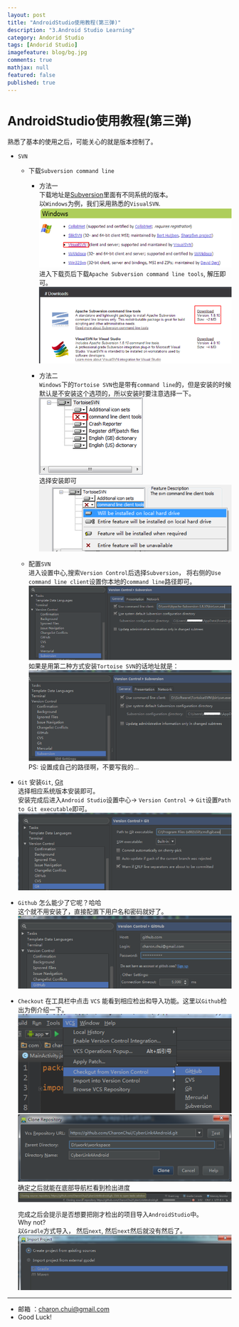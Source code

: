 ```yaml
---
layout: post
title: "AndroidStudio使用教程(第三弹)"
description: "3.Android Studio Learning"
category: Andorid Studio
tags: [Andorid Studio]
imagefeature: blog/bg.jpg
comments: true
mathjax: null
featured: false
published: true
---
```


AndroidStudio使用教程(第三弹)
===

熟悉了基本的使用之后，可能关心的就是版本控制了。

- `SVN`               
    - 下载`Subversion command line`              
		- 方法一                
	        下载地址是[Subversion](http://subversion.apache.org/packages.html)里面有不同系统的版本。             
	        以`Windows`为例，我们采用熟悉的`VisualSVN`.                    
	        ![Image](https://raw.githubusercontent.com/CharonChui/Pictures/master/AndroidStudio_3_1.png?raw=true)	                     
	        进入下载页后下载`Apache Subversion command line tools`, 解压即可。             
		    ![Image](https://raw.githubusercontent.com/CharonChui/Pictures/master/AndroidStudio_3_2.png?raw=true)	         
          
	    - 方法二                                   
		    `Windows`下的`Tortoise SVN`也是带有`command line`的，但是安装的时候默认是不安装这个选项的，所以安装时要注意选择一下。                  
			![Image](https://raw.githubusercontent.com/CharonChui/Pictures/master/AndroidStudio_3_5.png?raw=true)	                   
			选择安装即可                         
			![Image](https://raw.githubusercontent.com/CharonChui/Pictures/master/AndroidStudio_3_6.png?raw=true)	                 
			
	- 配置`SVN`                      
	    进入设置中心,搜索`Version Control`后选择`Subversion`， 将右侧的`Use command line client`设置你本地的`command line`路径即可。             
		![Image](https://raw.githubusercontent.com/CharonChui/Pictures/master/AndroidStudio_3_3.png?raw=true)	               	
		如果是用第二种方式安装`Tortoise SVN`的话地址就是：                   
		![Image](https://raw.githubusercontent.com/CharonChui/Pictures/master/AndroidStudio_3_4.png?raw=true)	                   
		PS: 设置成自己的路径啊，不要写我的...               
		
- `Git`
	安装`Git`, [Git](http://git-scm.com/)             
	选择相应系统版本安装即可。                   
	安装完成后进入`Android Studio`设置中心-> `Version Control` -> `Git`设置`Path to Git executable`即可。                 
	![Image](https://raw.githubusercontent.com/CharonChui/Pictures/master/AndroidStudio_3_7.png?raw=true)	                 

- `Github`
    怎么能少了它呢？哈哈              
	这个就不用安装了，直接配置下用户名和密码就好了。                    
	![Image](https://raw.githubusercontent.com/CharonChui/Pictures/master/AndroidStudio_3_8.png?raw=true)	               	
	
- `Checkout`
    在工具栏中点击 `VCS` 能看到相应检出和导入功能。这里以`Github`检出为例介绍一下。                   
	![Image](https://raw.githubusercontent.com/CharonChui/Pictures/master/AndroidStudio_3_9.png?raw=true)		           
	![Image](https://raw.githubusercontent.com/CharonChui/Pictures/master/AndroidStudio_3_10.png?raw=true)	           
	确定之后就能在底部导航栏看到检出进度                    
	![Image](https://raw.githubusercontent.com/CharonChui/Pictures/master/AndroidStudio_3_11.png?raw=true)	                  
	
	完成之后会提示是否想要把刚才检出的项目导入`AndroidStudio`中。                  
	Why not?                         
	以`Gradle`方式导入， 然后`next`, 然后`next`然后就没有然后了。                     
	![Image](https://raw.githubusercontent.com/CharonChui/Pictures/master/AndroidStudio_3_12.png?raw=true)	                                     
		
---

- 邮箱 ：charon.chui@gmail.com  
- Good Luck! 